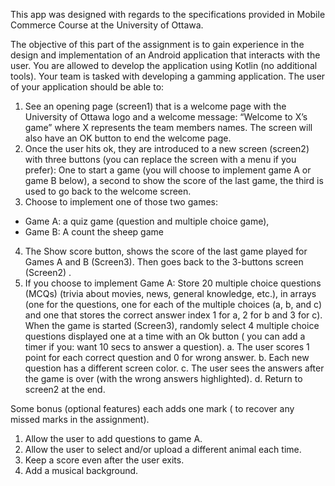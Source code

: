 This app was designed with regards to the specifications provided in Mobile Commerce Course at the University of Ottawa.

The objective of this part of the assignment is to gain experience in the design and implementation of an Android application that interacts with the user. You are allowed to develop the application using Kotlin (no additional tools).
Your team is tasked with developing a gamming application. The user of your application should be able to:
1. See an opening page (screen1) that is a welcome page with the University of Ottawa logo and a welcome message: “Welcome to X’s game” where X represents the team members names. The screen will also have an OK button to end the welcome page.
2. Once the user hits ok, they are introduced to a new screen (screen2) with three buttons (you can replace the screen with a menu if you prefer): One to start a game (you will choose to implement game A or game B below), a second to show the score of the last game, the third is used to go back to the welcome screen.
3. Choose to implement one of those two games:
- Game A: a quiz game (question and multiple choice game),
- Game B: A count the sheep game
4. The Show score button, shows the score of the last game played for Games A and B (Screen3). Then goes back to the 3-buttons screen (Screen2) .
5. If you choose to implement Game A: Store 20 multiple choice questions (MCQs) (trivia about movies, news, general knowledge, etc.), in arrays (one for the questions, one for each of the multiple choices (a, b, and c) and one that stores the correct answer index 1 for a, 2 for b and 3 for c). When the game is started (Screen3), randomly select 4 multiple choice questions displayed one at a time with an Ok button ( you can add a timer if you: want 10 secs to answer a question).
a. The user scores 1 point for each correct question and 0 for wrong answer.
b. Each new question has a different screen color.
c. The user sees the answers after the game is over (with the wrong answers highlighted).
d. Return to screen2 at the end.

Some bonus (optional features) each adds one mark ( to recover any missed marks in the assignment).
1. Allow the user to add questions to game A.
2. Allow the user to select and/or upload a different animal each time.
3. Keep a score even after the user exits.
4. Add a musical background.

